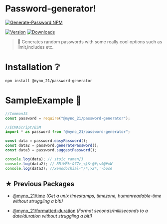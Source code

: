 # Password-generator!

[![Generate-Password NPM](https://nodei.co/npm/generate-password.png?downloads=true&downloadRank=true)](http://npmjs.org/package/generate-password)

[![Version](https://img.shields.io/npm/v/@myno_21/formatted-duration.svg)](https://www.npmjs.com/package/@myno_21/formatted-duration)
[![Downloads](https://img.shields.io/npm/dt/@myno_21/formatted-duration.svg)](https://www.npmjs.com/package/@myno_21/formatted-duration)

> 📜 Generates random passwords with some really cool options such as limit,includes etc.

# Installation ❔

```
npm install @myno_21/password-generator
```

# SampleExample 💭

```js
//CommonJS
const password = require("@myno_21/password-generator");

//ECMAScript/ESM
import * as password from "@myno_21/password-generator";

const data = password.easyPassword();
const data2 = password.generatePassword();
const data3 = password.suggestPassword();

console.log(data); // stoic_raman]3
console.log(data2); // RMiMRk~&77>_<}&~@#;s$@#=W
console.log(data3); //xenodochial-^/*,>2*,'-bose
```

## ★ Previous Packages

- [@myno_21/time](https://www.npmjs.com/package/@myno_21/formatted-duration) _(Get a unix timestamps, timezone, humanreadable-time without struggling a bit!)_

- [@myno_21/formatted-duration](https://www.npmjs.com/package/@myno_21/formatted-duration) _(Format seconds/milliseconds to a date/duration without struggling a bit!)_
